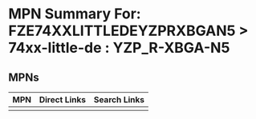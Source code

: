 



# MPN Summary For: FZE74XXLITTLEDEYZPRXBGAN5 > 74xx-little-de : YZP_R-XBGA-N5

## MPNs
  

|MPN|Direct Links|Search Links|
| :--- | :--- | :--- |
||||

